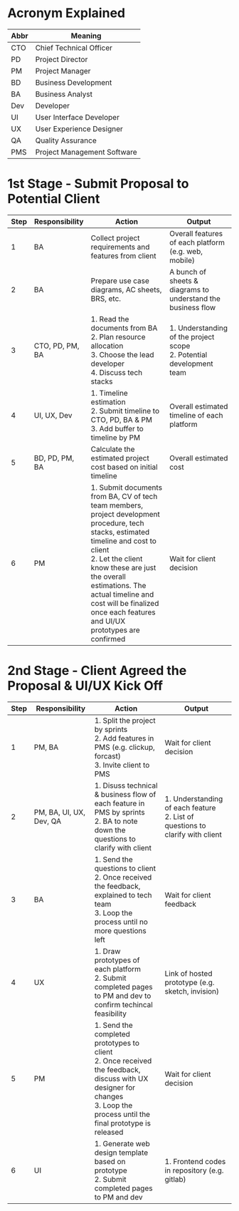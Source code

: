 # Acronym Explained
| Abbr | Meaning |
| ---- | ------- |
| CTO | Chief Technical Officer |
| PD | Project Director |
| PM | Project Manager |
| BD | Business Development |
| BA | Business Analyst |
| Dev | Developer |
| UI | User Interface Developer |
| UX | User Experience Designer |
| QA | Quality Assurance |
| PMS | Project Management Software |

# 1st Stage - Submit Proposal to Potential Client

| Step | Responsibility | Action | Output |
| ---- | -------------- | ------ | ------ |
| 1 | BA | Collect project requirements and features from client | Overall features of each platform (e.g. web, mobile) |
| 2 | BA | Prepare use case diagrams, AC sheets, BRS, etc. | A bunch of sheets & diagrams to understand the business flow |
| 3 | CTO, PD, PM, BA | 1. Read the documents from BA <br/> 2. Plan resource allocation <br/> 3. Choose the lead developer <br/> 4. Discuss tech stacks | 1. Understanding of the project scope <br/> 2. Potential development team |
| 4 | UI, UX, Dev | 1. Timeline estimation <br/> 2. Submit timeline to CTO, PD, BA & PM <br/> 3. Add buffer to timeline by PM | Overall estimated timeline of each platform |
| 5 | BD, PD, PM, BA | Calculate the estimated project cost based on initial timeline | Overall estimated cost |
| 6 | PM | 1. Submit documents from BA, CV of tech team members, project development procedure, tech stacks, estimated timeline and cost to client <br/> 2. Let the client know these are just the overall estimations. The actual timeline and cost will be finalized once each features and UI/UX prototypes are confirmed | Wait for client decision |

# 2nd Stage - Client Agreed the Proposal & UI/UX Kick Off

| Step | Responsibility | Action | Output |
| ---- | -------------- | ------ | ------ |
| 1 | PM, BA | 1. Split the project by sprints <br/> 2. Add features in PMS (e.g. clickup, forcast) <br/> 3. Invite client to PMS | Wait for client decision |
| 2 | PM, BA, UI, UX, Dev, QA | 1. Disuss technical & business flow of each feature in PMS by sprints <br/> 2. BA to note down the questions to clarify with client | 1. Understanding of each feature <br/> 2. List of questions to clarify with client |
| 3 | BA | 1. Send the questions to client <br/> 2. Once received the feedback, explained to tech team <br/> 3. Loop the process until no more questions left | Wait for client feedback |
| 4 | UX | 1. Draw prototypes of each platform <br/> 2. Submit completed pages to PM and dev to confirm techincal feasibility | Link of hosted prototype (e.g. sketch, invision) |
| 5 | PM | 1. Send the completed prototypes to client <br/> 2. Once received the feedback, discuss with UX designer for changes <br/> 3. Loop the process until the final prototype is released | Wait for client decision |
| 6 | UI | 1. Generate web design template based on prototype <br/> 2. Submit completed pages to PM and dev | 1. Frontend codes in repository (e.g. gitlab) |
